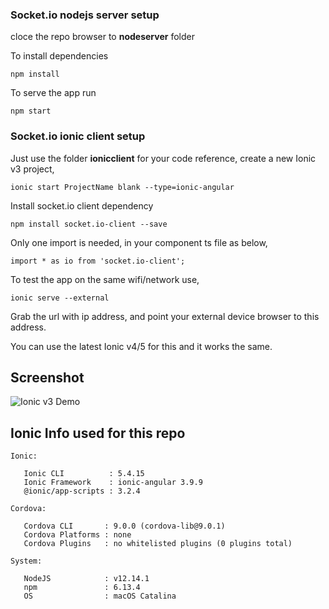 ### Socket.io nodejs server setup

cloce the repo browser to **nodeserver** folder

To install dependencies

```npm install``` 

To serve the app run 

```npm start```


### Socket.io ionic client setup

Just use the folder **ionicclient** for your code reference, create a new Ionic v3 project,

```ionic start ProjectName blank --type=ionic-angular```

Install socket.io client dependency

```npm install socket.io-client --save```

Only one import is needed, in your <custom> component ts file as below,

```import * as io from 'socket.io-client';```

To test the app on the same wifi/network use,

```ionic serve --external```

Grab the url with ip address, and point your external device browser to this address.

You can use the latest Ionic v4/5 for this and it works the same. 

## Screenshot

![Ionic v3 Demo](https://github.com/edocbuhtig/socket.io-ionic-client-nodejs-server/blob/master/screenshot/demoscreen.png)

## Ionic Info used for this repo
```
Ionic:

   Ionic CLI          : 5.4.15 
   Ionic Framework    : ionic-angular 3.9.9
   @ionic/app-scripts : 3.2.4

Cordova:

   Cordova CLI       : 9.0.0 (cordova-lib@9.0.1)
   Cordova Platforms : none
   Cordova Plugins   : no whitelisted plugins (0 plugins total)

System:

   NodeJS            : v12.14.1 
   npm               : 6.13.4
   OS                : macOS Catalina
```
